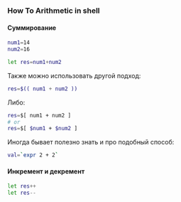 ### How To Arithmetic in shell
#### Суммирование
```sh
num1=14
num2=16

let res=num1+num2
```

Также можно использовать другой подход:
```sh
res=$(( num1 + num2 ))
```

Либо:
```sh
res=$[ num1 + num2 ]
# or
res=$[ $num1 + $num2 ]
```

Иногда бывает полезно знать и про подобный способ:
```sh
val=`expr 2 + 2`
```

#### Инкремент и декремент
```sh
let res++
let res--
```

